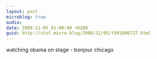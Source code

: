 ```yaml
---
layout: post
microblog: true
audio: 
date: 2008-11-05 01:00:00 +0100
guid: http://xtof.micro.blog/2008/11/05/t991086727.html
---
```

watching obama on stage - bonjour chicago
